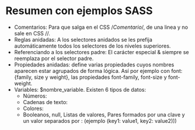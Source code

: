 # Resumen con ejemplos SASS

- Comentarios: Para que salga en el CSS /*Comentario*/, de una linea y no sale en CSS //.
- Reglas anidadas: A los selectores anidados se les prefija automáticamente todos los selectores de los niveles superiores.
- Referenciando a los selectores padre: El carácter especial & siempre se reemplaza por el selector padre.
- Propiedades anidadas: define varias propiedades cuyos nombres aparecen estar agrupados de
forma lógica. Así por ejemplo con font: {family, size y weight}, las propiedades font-family, font-size y font-weight.
- Variables: $nombre_variable. Existen 6 tipos de datos: 
  * Números:
  * Cadenas de texto:
  * Colores:
  * Booleanos, null, Listas de valores, Pares formados por una clave y un valor separados por : (ejemplo
(key1: value1, key2: value2)))